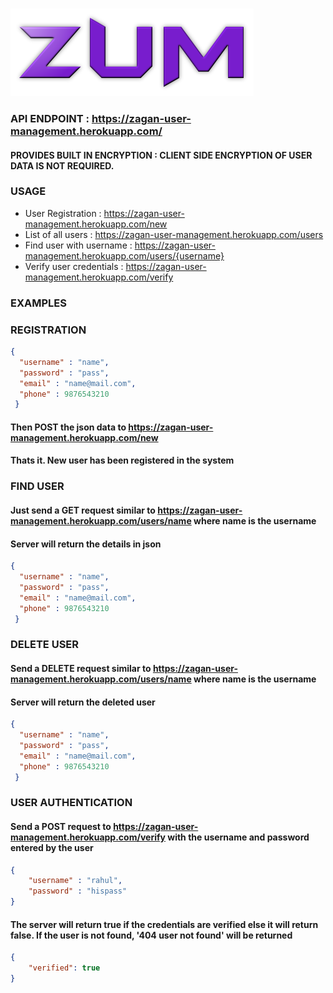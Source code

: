 &nbsp;&nbsp;&nbsp;&nbsp;&nbsp;&nbsp;&nbsp;&nbsp;&nbsp;&nbsp;&nbsp;&nbsp;&nbsp;&nbsp;&nbsp;&nbsp;&nbsp;&nbsp;&nbsp;&nbsp;&nbsp;&nbsp;&nbsp;&nbsp;&nbsp;&nbsp;&nbsp;&nbsp;&nbsp;&nbsp;&nbsp;&nbsp;&nbsp;&nbsp;&nbsp;&nbsp;&nbsp;&nbsp;&nbsp;&nbsp;&nbsp;&nbsp;&nbsp;&nbsp;&nbsp;&nbsp;&nbsp;&nbsp;&nbsp;&nbsp;&nbsp;&nbsp;&nbsp;&nbsp;![Logo](https://github.com/lazla/zagan-user-management/blob/master/public/zum.png)

### API ENDPOINT : https://zagan-user-management.herokuapp.com/

#### PROVIDES BUILT IN ENCRYPTION : CLIENT SIDE ENCRYPTION OF USER DATA IS NOT REQUIRED. 

### USAGE
* User Registration : https://zagan-user-management.herokuapp.com/new
* List of all users : https://zagan-user-management.herokuapp.com/users
* Find user with username : https://zagan-user-management.herokuapp.com/users/{username}
* Verify user credentials : https://zagan-user-management.herokuapp.com/verify

### EXAMPLES

### REGISTRATION
```json
{
  "username" : "name",
  "password" : "pass",
  "email" : "name@mail.com",
  "phone" : 9876543210
 }
```
#### Then POST the json data to https://zagan-user-management.herokuapp.com/new
#### Thats it. New user has been registered in the system

### FIND USER
#### Just send a GET request similar to https://zagan-user-management.herokuapp.com/users/name where name is the username
#### Server will return the details in json
```json
{
  "username" : "name",
  "password" : "pass",
  "email" : "name@mail.com",
  "phone" : 9876543210
 }
```

### DELETE USER
#### Send a DELETE request similar to https://zagan-user-management.herokuapp.com/users/name where name is the username
#### Server will return the deleted user
```json
{
  "username" : "name",
  "password" : "pass",
  "email" : "name@mail.com",
  "phone" : 9876543210
 }
```

### USER AUTHENTICATION
#### Send a POST request to https://zagan-user-management.herokuapp.com/verify with the username and password entered by the user
```json
{
	"username" : "rahul",
	"password" : "hispass"
}
```
#### The server will return true if the credentials are verified else it will return false. If the user is not found, '404 user not found' will be returned
```json
{
    "verified": true
}
```

